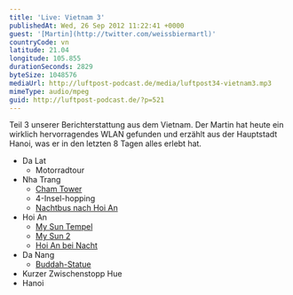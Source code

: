 ```yaml
---
title: 'Live: Vietnam 3'
publishedAt: Wed, 26 Sep 2012 11:22:41 +0000
guest: '[Martin](http://twitter.com/weissbiermartl)'
countryCode: vn
latitude: 21.04
longitude: 105.855
durationSeconds: 2829
byteSize: 1048576
mediaUrl: http://luftpost-podcast.de/media/luftpost34-vietnam3.mp3
mimeType: audio/mpeg
guid: http://luftpost-podcast.de/?p=521
---
```


Teil 3 unserer Berichterstattung aus dem Vietnam. Der Martin hat heute ein wirklich hervorragendes WLAN gefunden und erzählt aus der Hauptstadt Hanoi, was er in den letzten 8 Tagen alles erlebt hat. 
* Da Lat  
   * Motorradtour
* Nha Trang  
   * [Cham Tower](http://instagram.com/p/Ptnl95goK6/)  
   * 4-Insel-hopping  
   * [Nachtbus nach Hoi An](http://instagram.com/p/PwZmLrAoIp/)
* Hoi An  
   * [My Sun Tempel](http://instagram.com/p/PyIGzMgoPS/)  
   * [My Sun 2](http://instagram.com/p/PyLjkZgoA7/)  
   * [Hoi An bei Nacht](http://instagram.com/p/Py-7uhAoBM/)
* Da Nang  
   * [Buddah-Statue](http://instagram.com/p/Pyi-MZAoIb/)
* Kurzer Zwischenstopp Hue
* Hanoi
